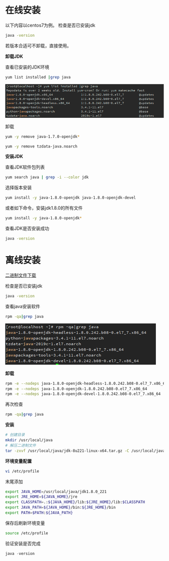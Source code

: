 # 在线安装

以下内容以centos7为例。
检查是否已安装jdk

```bash
java -version
```
若版本合适可不卸载，直接使用。

**卸载JDK**

查看已安装的JDK环境
```bash
yum list installed |grep java
```
![image-20200910140246956](https://raw.githubusercontent.com/mervynlam/Pictures/master/20200910140247.png)

卸载

```bash
yum -y remove java-1.7.0-openjdk*
```
```bash
yum -y remove tzdata-java.noarch
```

**安装JDK**

查看JDK软件包列表
```bash
yum search java | grep -i --color jdk
```
选择版本安装
```bash
yum install -y java-1.8.0-openjdk java-1.8.0-openjdk-devel
```
或者如下命令，安装jdk1.8.0的所有文件
```bash
yum install -y java-1.8.0-openjdk*
```
查看JDK是否安装成功
```bash
java -version
```

# 离线安装

[二进制文件下载](https://www.oracle.com/java/technologies/javase-downloads.html)

检查是否已安装jdk

```bash
java -version
```

查看java安装软件

```bash
rpm -qa|grep java
```

![image-20200910134824346](https://raw.githubusercontent.com/mervynlam/Pictures/master/20200910140255.png)

**卸载**

```bash
rpm -e --nodeps java-1.8.0-openjdk-headless-1.8.0.242.b08-0.el7_7.x86_64
rpm -e --nodeps java-1.8.0-openjdk-1.8.0.242.b08-0.el7_7.x86_64
rpm -e --nodeps java-1.8.0-openjdk-devel-1.8.0.242.b08-0.el7_7.x86_64
```

再次检查

```bash
rpm -qa|grep java
```

**安装**

```bash
# 创建目录
mkdir /usr/local/java
# 解压二进制文件
tar -zxvf /usr/local/java/jdk-8u221-linux-x64.tar.gz -C /usr/local/java
```

**环境变量配置**

```bash
vi /etc/profile
```

末尾添加

```bash
export JAVA_HOME=/usr/local/java/jdk1.8.0_221
export JRE_HOME=${JAVA_HOME}/jre
export CLASSPATH=.:${JAVA_HOME}/lib:${JRE_HOME}/lib:$CLASSPATH
export JAVA_PATH=${JAVA_HOME}/bin:${JRE_HOME}/bin
export PATH=$PATH:${JAVA_PATH}
```

保存后刷新环境变量

```bash
source /etc/profile
```

验证安装是否完成

```java
java -version
```

